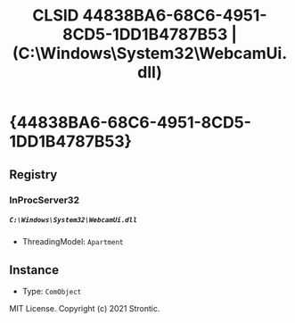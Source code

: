 ﻿---
title: "CLSID 44838BA6-68C6-4951-8CD5-1DD1B4787B53 | (C:\\Windows\\System32\\WebcamUi.dll)"
excerpt: What is COM-Object CLSID 44838BA6-68C6-4951-8CD5-1DD1B4787B53?
---

# {44838BA6-68C6-4951-8CD5-1DD1B4787B53}


## Registry


### InProcServer32

##### `C:\Windows\System32\WebcamUi.dll`
* ThreadingModel: `Apartment`

## Instance

* Type: `ComObject`

MIT License. Copyright (c) 2021 Strontic.


